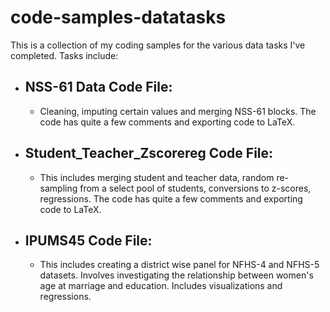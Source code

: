 # code-samples-datatasks
 This is a collection of my coding samples for the various data tasks I've completed. Tasks include:
 * ## NSS-61 Data Code File:
    * Cleaning, imputing certain values and merging NSS-61 blocks. The code has quite a few comments and exporting code to LaTeX.
 * ## Student_Teacher_Zscorereg Code File:
    * This includes merging student and teacher data, random re-sampling from a select pool of students, conversions to z-scores, regressions. The code has quite a few comments and exporting code to LaTeX.
 * ## IPUMS45 Code File:
    * This includes creating a district wise panel for NFHS-4 and NFHS-5 datasets. Involves investigating the relationship between women's age at marriage and education. Includes visualizations and regressions.
